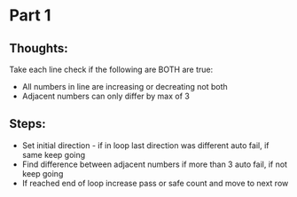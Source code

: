 # Part 1

## Thoughts:
Take each line check if the following are BOTH are true:
- All numbers in line are increasing or decreating not both
- Adjacent numbers can only differ by max of 3

## Steps:
- Set initial direction - if in loop last direction was different auto fail, if same keep going
- Find difference between adjacent numbers if more than 3 auto fail, if not keep going
- If reached end of loop increase pass or safe count and move to next row